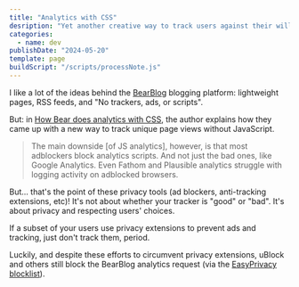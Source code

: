 ```yaml
---
title: "Analytics with CSS"
desription: "Yet another creative way to track users against their will?"
categories:
  - name: dev
publishDate: "2024-05-20"
template: page
buildScript: "/scripts/processNote.js"
---
```


I like a lot of the ideas behind the [BearBlog](https://bearblog.dev/) blogging platform: lightweight pages, RSS feeds, and "No trackers, ads, or scripts".

But: in [How Bear does analytics with CSS](https://herman.bearblog.dev/how-bear-does-analytics-with-css/), the author explains how they came up with a new way to track unique page views without JavaScript.

> The main downside [of JS analytics], however, is that most adblockers block analytics scripts. And not just the bad ones, like Google Analytics. Even Fathom and Plausible analytics struggle with logging activity on adblocked browsers.

But... that's the point of these privacy tools (ad blockers, anti-tracking extensions, etc)! It's not about whether your tracker is "good" or "bad". It's about privacy and respecting users' choices.

If a subset of your users use privacy extensions to prevent ads and tracking, just don't track them, period.

Luckily, and despite these efforts to circumvent privacy extensions, uBlock and others still block the BearBlog analytics request (via the [EasyPrivacy blocklist](https://easylist.to/#easyprivacy)).
